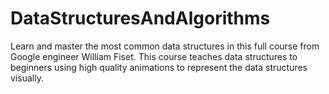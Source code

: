 # DataStructuresAndAlgorithms
Learn and master the most common data structures in this full course from Google engineer William Fiset. This course teaches data structures to beginners using high quality animations to represent the data structures visually.
